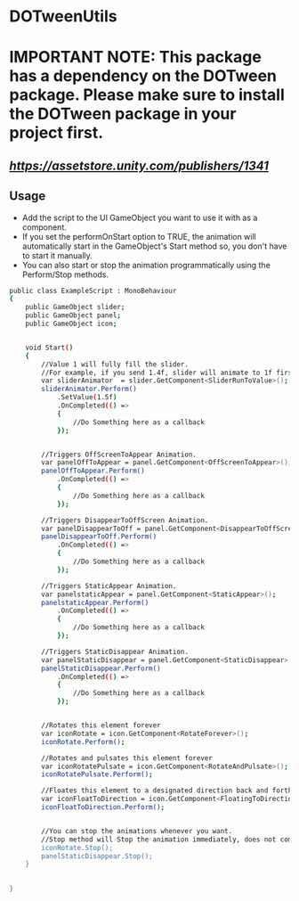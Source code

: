# DOTweenUtils

 # IMPORTANT NOTE: This package has a dependency on the DOTween package. Please make sure to install the DOTween package in your project first. <br>
## _https://assetstore.unity.com/publishers/1341_

## Usage
- Add the script to the UI GameObject you want to use it with as a component.
- If you set the performOnStart option to TRUE, the animation will automatically start in the GameObject's Start method so, you don't have to start it manually.
- You can also start or stop the animation programmatically using the Perform/Stop methods.
```sh
public class ExampleScript : MonoBehaviour
{  
    public GameObject slider;
    public GameObject panel;
    public GameObject icon;


    void Start()
    {
        //Value 1 will fully fill the slider.
        //For example, if you send 1.4f, slider will animate to 1f first, and then will zero out itself and lastly animation to 0.4f
        var sliderAnimator  = slider.GetComponent<SliderRunToValue>();
        sliderAnimator.Perform()
            .SetValue(1.5f)
            .OnCompleted(() => 
            { 
                //Do Something here as a callback
            });


        //Triggers OffScreenToAppear Animation.
        var panelOffToAppear = panel.GetComponent<OffScreenToAppear>();
        panelOffToAppear.Perform()
            .OnCompleted(() =>
            {
                //Do Something here as a callback
            });

        //Triggers DisappearToOffScreen Animation.
        var panelDisappearToOff = panel.GetComponent<DisappearToOffScreen>();
        panelDisappearToOff.Perform()
            .OnCompleted(() =>
            {
                //Do Something here as a callback
            });

        //Triggers StaticAppear Animation.
        var panelstaticAppear = panel.GetComponent<StaticAppear>();
        panelstaticAppear.Perform()
            .OnCompleted(() =>
            {
                //Do Something here as a callback
            });

        //Triggers StaticDisappear Animation.
        var panelStaticDisappear = panel.GetComponent<StaticDisappear>();
        panelStaticDisappear.Perform()
            .OnCompleted(() =>
            {
                //Do Something here as a callback
            });


        //Rotates this element forever
        var iconRotate = icon.GetComponent<RotateForever>();
        iconRotate.Perform();

        //Rotates and pulsates this element forever
        var iconRotatePulsate = icon.GetComponent<RotateAndPulsate>();
        iconRotatePulsate.Perform();

        //Floates this element to a designated direction back and forth(like and arrow icon)
        var iconFloatToDirection = icon.GetComponent<FloatingToDirection>();
        iconFloatToDirection.Perform();


        //You can stop the animations whenever you want.
        //Stop method will Stop the animation immediately, does not complete the animation loop so, don't forget to reset the values after calling it.
        iconRotate.Stop();
        panelStaticDisappear.Stop();
    }

    
}
```


